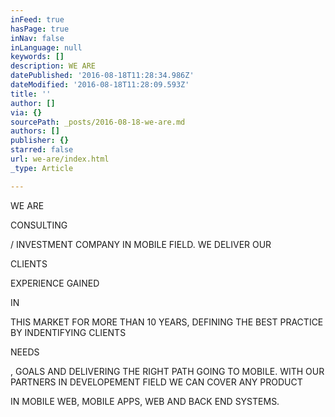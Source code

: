 ```yaml
---
inFeed: true
hasPage: true
inNav: false
inLanguage: null
keywords: []
description: WE ARE
datePublished: '2016-08-18T11:28:34.986Z'
dateModified: '2016-08-18T11:28:09.593Z'
title: ''
author: []
via: {}
sourcePath: _posts/2016-08-18-we-are.md
authors: []
publisher: {}
starred: false
url: we-are/index.html
_type: Article

---
```

WE ARE

CONSULTING

/ INVESTMENT COMPANY IN MOBILE FIELD. WE DELIVER OUR

CLIENTS

EXPERIENCE GAINED

IN

THIS MARKET FOR MORE THAN 10 YEARS, DEFINING THE BEST PRACTICE BY INDENTIFYING CLIENTS

NEEDS

, GOALS AND DELIVERING THE RIGHT PATH GOING TO MOBILE. WITH OUR PARTNERS IN DEVELOPEMENT FIELD WE CAN COVER ANY PRODUCT

IN MOBILE WEB, MOBILE APPS, WEB AND BACK END SYSTEMS.